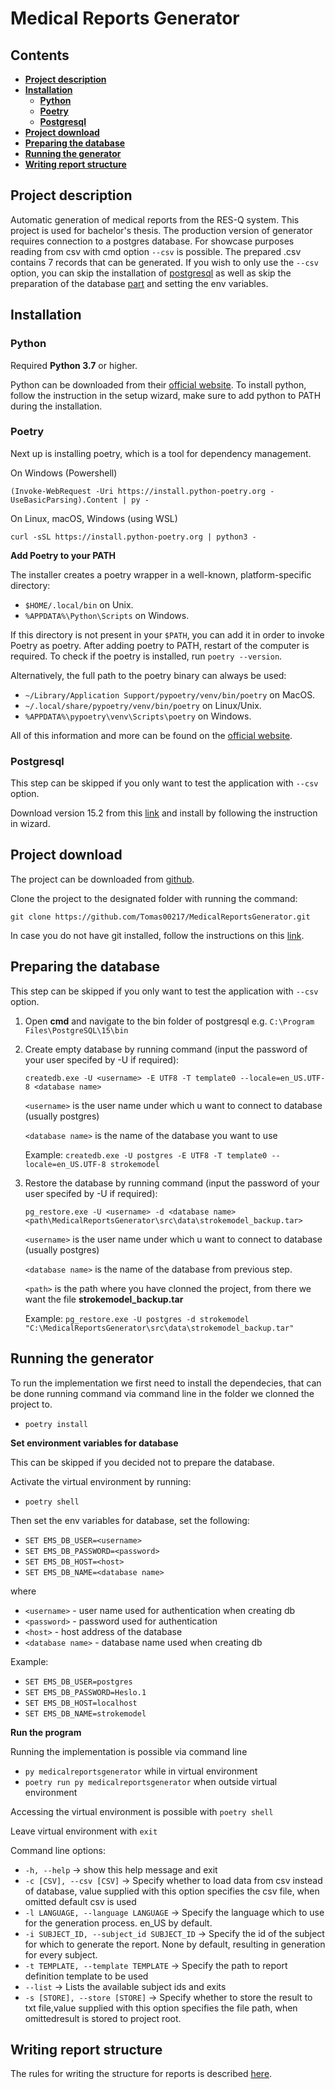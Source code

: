 # **Medical Reports Generator** <!-- omit in toc -->

## **Contents** <!-- omit in toc -->
- [**Project description**](#project-description)
- [**Installation**](#installation)
  - [**Python**](#python)
  - [**Poetry**](#poetry)
  - [**Postgresql**](#postgresql)
- [**Project download**](#project-download)
- [**Preparing the database**](#preparing-the-database)
- [**Running the generator**](#running-the-generator)
- [**Writing report structure**](#writing-report-structure)


## **Project description**
Automatic generation of medical reports from the RES-Q system. This project is used for bachelor's thesis.
The production version of generator requires connection to a postgres database. For showcase purposes reading from csv with cmd option ```--csv``` is possible. 
The prepared .csv contains 7 records that can be generated. If you wish to only use the ```--csv``` option, you can skip the installation of [postgresql](#postgresql) as well as skip the preparation of the database [part](#preparing-the-database) and setting the env variables.

## **Installation**

### **Python**
Required **Python 3.7** or higher.

Python can be downloaded from their [official website](https://www.python.org/downloads/). To install python, follow the instruction in the setup wizard, make sure to add python to PATH during the installation.

### **Poetry**
Next up is installing poetry, which is a tool for dependency management.  

On Windows (Powershell)
```
(Invoke-WebRequest -Uri https://install.python-poetry.org -UseBasicParsing).Content | py -
```

On Linux, macOS, Windows (using WSL)
```
curl -sSL https://install.python-poetry.org | python3 -
```

**Add Poetry to your PATH**

The installer creates a poetry wrapper in a well-known, platform-specific directory:

- ```$HOME/.local/bin``` on Unix.
- ```%APPDATA%\Python\Scripts``` on Windows.

If this directory is not present in your ```$PATH```, you can add it in order to invoke Poetry as poetry. After adding poetry to PATH, restart of the computer is required. To check if the poetry is installed, run ```poetry --version```.

Alternatively, the full path to the poetry binary can always be used:

- ```~/Library/Application Support/pypoetry/venv/bin/poetry``` on MacOS.
- ```~/.local/share/pypoetry/venv/bin/poetry``` on Linux/Unix.
- ```%APPDATA%\pypoetry\venv\Scripts\poetry``` on Windows.
  
All of this information and more can be found on the [official website](https://python-poetry.org/docs/).

### **Postgresql**
This step can be skipped if you only want to test the application with ```--csv``` option.

Download version 15.2 from this [link](https://www.enterprisedb.com/downloads/postgres-postgresql-downloads) and install by following the instruction in wizard.

## **Project download**
The project can be downloaded from [github](https://github.com/Tomas00217/MedicalRecordsGenerator).

Clone the project to the designated folder with running the command:
```
git clone https://github.com/Tomas00217/MedicalReportsGenerator.git
```

In case you do not have git installed, follow the instructions on this [link](https://git-scm.com/book/en/v2/Getting-Started-Installing-Git).

## **Preparing the database**
This step can be skipped if you only want to test the application with ```--csv``` option.

1. Open **cmd** and navigate to the bin folder of postgresql e.g. ```C:\Program Files\PostgreSQL\15\bin```

2. Create empty database by running command (input the password of your user specifed by -U if required): 
    ```
    createdb.exe -U <username> -E UTF8 -T template0 --locale=en_US.UTF-8 <database name>
    ```
    ```<username>``` is the user name under which u want to connect to database (usually postgres)

    ```<database name>``` is the name of the database you want to use

    Example: ```createdb.exe -U postgres -E UTF8 -T template0 --locale=en_US.UTF-8 strokemodel```

3. Restore the database by running command (input the password of your user specifed by -U if required):
   ```
   pg_restore.exe -U <username> -d <database name> <path\MedicalReportsGenerator\src\data\strokemodel_backup.tar>
   ```
    ```<username>``` is the user name under which u want to connect to database (usually postgres)

    ```<database name>``` is the name of the database from previous step.

    ```<path>``` is the path where you have clonned the project, from there we want the file **strokemodel_backup.tar**

    Example: ```pg_restore.exe -U postgres -d strokemodel "C:\MedicalReportsGenerator\src\data\strokemodel_backup.tar"```

## **Running the generator**
To run the implementation we first need to install the dependecies, that can be done running command via command line in the folder we clonned the project to.
- ```poetry install```

**Set environment variables for database**

This can be skipped if you decided not to prepare the database.

Activate the virtual environment by running:
- ```poetry shell```

Then set the env variables for database, set the following:
- ```SET EMS_DB_USER=<username>```
- ```SET EMS_DB_PASSWORD=<password>```
- ```SET EMS_DB_HOST=<host>```
- ```SET EMS_DB_NAME=<database name>```

where
- ```<username>``` - user name used for authentication when creating db
- ```<password>``` - password used for authentication
- ```<host>``` - host address of the database
- ```<database name>``` - database name used when creating db

Example:
- ```SET EMS_DB_USER=postgres```
- ```SET EMS_DB_PASSWORD=Heslo.1```
- ```SET EMS_DB_HOST=localhost```
- ```SET EMS_DB_NAME=strokemodel```

**Run the program**

Running the implementation is possible via command line

- ```py medicalreportsgenerator``` while in virtual environment 
- ```poetry run py medicalreportsgenerator``` when outside virtual environment

Accessing the virtual environment is possible with ```poetry shell```

Leave virtual environment with ```exit``` 

Command line options:
-  ```-h, --help``` -> show this help message and exit
-  ```-c [CSV], --csv [CSV]``` ->
                        Specify whether to load data from csv instead of
                        database, value supplied with this option specifies
                        the csv file, when omitted default csv is used
-  ```-l LANGUAGE, --language LANGUAGE``` ->
                        Specify the language which to use for the generation
                        process. en_US by default.
-  ```-i SUBJECT_ID, --subject_id SUBJECT_ID``` ->
                        Specify the id of the subject for which to generate
                        the report. None by default, resulting in generation
                        for every subject.
-  ```-t TEMPLATE, --template TEMPLATE``` ->
                        Specify the path to report definition template to be
                        used
-  ```--list``` ->                Lists the available subject ids and exits
-  ```-s [STORE], --store [STORE]``` ->
                        Specify whether to store the result to txt file,value
                        supplied with this option specifies the file path,
                        when omittedresult is stored to project root.


## **Writing report structure**
The rules for writing the structure for reports is described [here](reports_format.md).
